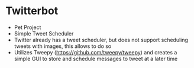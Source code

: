 # Twitterbot
* Pet Project
* Simple Tweet Scheduler
* Twitter already has a tweet scheduler, but does not support scheduling tweets with images, this allows to do so
* Utilizes Tweepy (https://github.com/tweepy/tweepy) and creates a simple GUI to store and schedule messages to tweet at a later time
